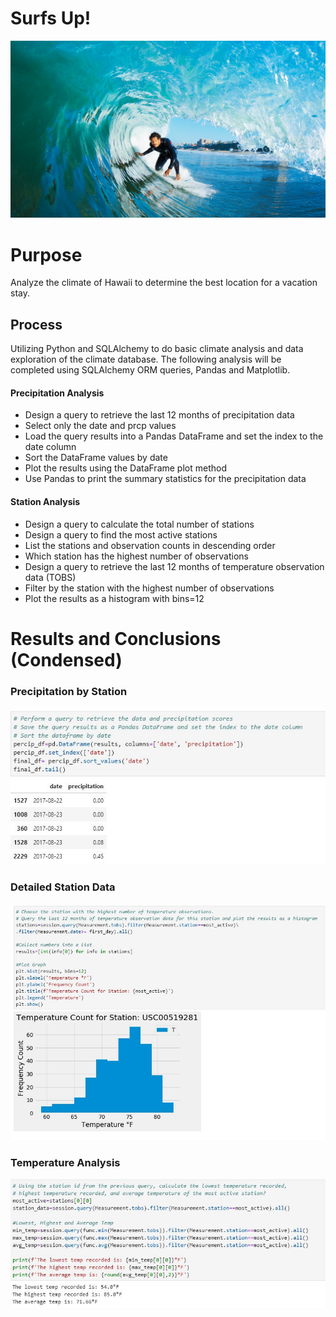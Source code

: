 # Surfs Up!

![Screenshot](Screenshots/surf.jpg "Screenshot")

# Purpose
Analyze the climate of Hawaii to determine the best location for a vacation stay.

## Process
Utilizing Python and SQLAlchemy to do basic climate analysis and data exploration of the climate database.  The following analysis will be completed using SQLAlchemy ORM queries, Pandas and Matplotlib.

#### Precipitation Analysis
- Design a query to retrieve the last 12 months of precipitation data
- Select only the date and prcp values
- Load the query results into a Pandas DataFrame and set the index to the date column
- Sort the DataFrame values by date
- Plot the results using the DataFrame plot method
- Use Pandas to print the summary statistics for the precipitation data

#### Station Analysis
- Design a query to calculate the total number of stations
- Design a query to find the most active stations
- List the stations and observation counts in descending order
- Which station has the highest number of observations
- Design a query to retrieve the last 12 months of temperature observation data (TOBS)
- Filter by the station with the highest number of observations
- Plot the results as a histogram with bins=12

# Results and Conclusions (Condensed)
### Precipitation by Station
![Screenshot](Screenshots/precip2.JPG "Screenshot")

### Detailed Station Data
![Screenshot](Screenshots/stationhisto.jpg "Screenshot")

### Temperature Analysis
![Screenshot](Screenshots/temp.JPG "Screenshot")


